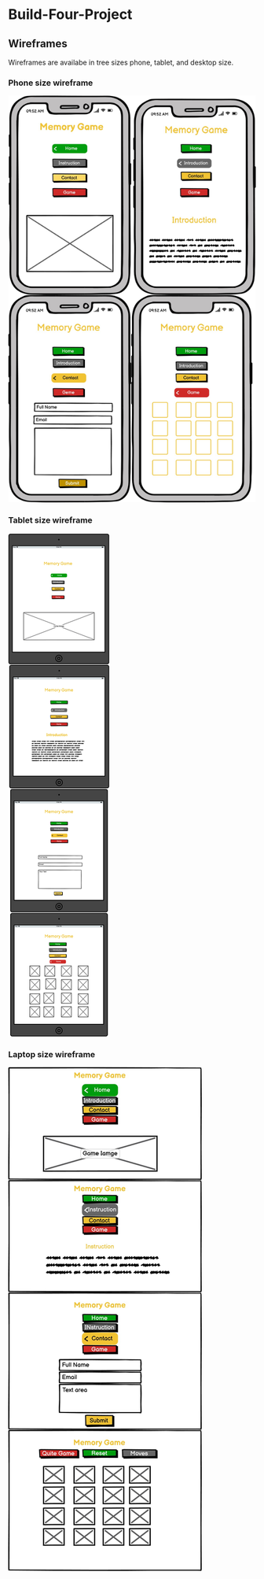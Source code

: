 # Build-Four-Project

## Wireframes

Wireframes are availabe in tree sizes phone, tablet, and desktop size.
### Phone size wireframe
![alt text](assets/images/memory-phone-1.jpg)

### Tablet size wireframe

![alt text](assets/images/memory-tablet-1.jpg)

### Laptop size wireframe

![alt text](assets/images/memory-laptop-1.jpg)